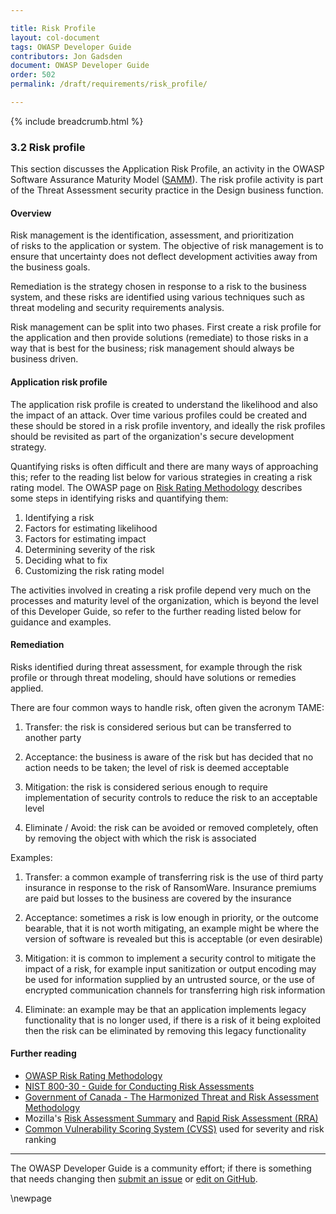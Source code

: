 ```yaml
---

title: Risk Profile
layout: col-document
tags: OWASP Developer Guide
contributors: Jon Gadsden
document: OWASP Developer Guide
order: 502
permalink: /draft/requirements/risk_profile/

---
```


{% include breadcrumb.html %}

### 3.2 Risk profile

This section discusses the Application Risk Profile,
an activity in the OWASP Software Assurance Maturity Model ([SAMM][samm]).
The risk profile activity is part of the Threat Assessment security practice in the Design business function.

#### Overview

Risk management is the identification, assessment, and prioritization of risks to the application or system.
The objective of risk management is to ensure that uncertainty does not deflect development activities
away from the business goals.

Remediation is the strategy chosen in response to a risk to the business system,
and these risks are identified using various techniques such as threat modeling and security requirements analysis.

Risk management can be split into two phases. First create a risk profile for the application
and then provide solutions (remediate) to those risks in a way that is best for the business;
risk management should always be business driven.

#### Application risk profile

The application risk profile is created to understand the likelihood and also the impact of an attack.
Over time various profiles could be created and these should be stored in a risk profile inventory,
and ideally the risk profiles should be revisited as part of the organization's secure development strategy.

Quantifying risks is often difficult and there are many ways of approaching this;
refer to the reading list below for various strategies in creating a risk rating model.
The OWASP page on [Risk Rating Methodology][rrm] describes some steps in identifying risks and quantifying them:

1. Identifying a risk
2. Factors for estimating likelihood
3. Factors for estimating impact
4. Determining severity of the risk
5. Deciding what to fix
6. Customizing the risk rating model

The activities involved in creating a risk profile depend very much on the processes
and maturity level of the organization, which is beyond the level of this
Developer Guide, so refer to the further reading listed below for guidance and examples.

#### Remediation

Risks identified during threat assessment, for example through the risk profile or through threat modeling,
should have solutions or remedies applied.

There are four common ways to handle risk, often given the acronym TAME:

1. Transfer: the risk is considered serious but can be transferred to another party

2. Acceptance: the business is aware of the risk but has decided that no action needs to be taken;
    the level of risk is deemed acceptable

3. Mitigation: the risk is considered serious enough to require implementation of security controls
    to reduce the risk to an acceptable level

4. Eliminate / Avoid: the risk can be avoided or removed completely,
    often by removing the object with which the risk is associated

Examples:

1. Transfer: a common example of transferring risk is the use of third party insurance
    in response to the risk of RansomWare.
    Insurance premiums are paid but losses to the business are covered by the insurance

2. Acceptance: sometimes a risk is low enough in priority, or the outcome bearable, that it is not worth mitigating,
    an example might be where the version of software is revealed but this is acceptable (or even desirable)

3. Mitigation: it is common to implement a security control to mitigate the impact of a risk, for example
    input sanitization or output encoding may be used for information supplied by an untrusted source,
    or the use of encrypted communication channels for transferring high risk information

4. Eliminate: an example may be that an application implements legacy functionality that is no longer used,
    if there is a risk of it being exploited then the risk can be eliminated by removing this legacy functionality

#### Further reading

* [OWASP Risk Rating Methodology][rrm]
* [NIST 800-30 - Guide for Conducting Risk Assessments][nist]
* [Government of Canada - The Harmonized Threat and Risk Assessment Methodology][tra]
* Mozilla's [Risk Assessment Summary][rrs] and [Rapid Risk Assessment (RRA)][rra]
* [Common Vulnerability Scoring System (CVSS)][cvss] used for severity and risk ranking

----

The OWASP Developer Guide is a community effort; if there is something that needs changing
then [submit an issue][issue0502] or [edit on GitHub][edit0502].

[cvss]: https://www.first.org/cvss/
[issue0502]: https://github.com/OWASP/www-project-developer-guide/issues/new?labels=enhancement&template=request.md&title=Update:%2005-requirements/02-risk
[nist]: https://csrc.nist.gov/publications/detail/sp/800-30/rev-1/final
[edit0502]: https://github.com/OWASP/www-project-developer-guide/blob/main/draft/05-requirements/02-risk.md
[rra]: https://infosec.mozilla.org/guidelines/risk/rapid_risk_assessment.html
[rrm]: https://owasp.org/www-community/OWASP_Risk_Rating_Methodology
[rrs]: https://infosec.mozilla.org/guidelines/assessing_security_risk
[samm]: https://owaspsamm.org/about/
[tra]: https://cyber.gc.ca/en/guidance/harmonized-tra-methodology-tra-1

\newpage
